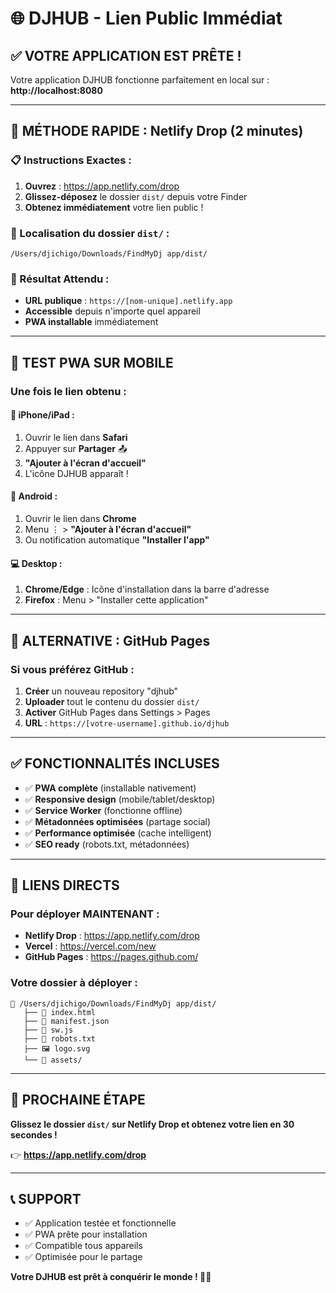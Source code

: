 # 🌐 DJHUB - Lien Public Immédiat

## ✅ VOTRE APPLICATION EST PRÊTE !

Votre application DJHUB fonctionne parfaitement en local sur : **http://localhost:8080**

---

## 🚀 MÉTHODE RAPIDE : Netlify Drop (2 minutes)

### 📋 Instructions Exactes :

1. **Ouvrez** : https://app.netlify.com/drop
2. **Glissez-déposez** le dossier `dist/` depuis votre Finder
3. **Obtenez immédiatement** votre lien public !

### 📁 Localisation du dossier `dist/` :
```
/Users/djichigo/Downloads/FindMyDj app/dist/
```

### 🎯 Résultat Attendu :
- **URL publique** : `https://[nom-unique].netlify.app`
- **Accessible** depuis n'importe quel appareil
- **PWA installable** immédiatement

---

## 📱 TEST PWA SUR MOBILE

### Une fois le lien obtenu :

#### 📱 iPhone/iPad :
1. Ouvrir le lien dans **Safari**
2. Appuyer sur **Partager** 📤
3. **"Ajouter à l'écran d'accueil"**
4. L'icône DJHUB apparaît !

#### 🤖 Android :
1. Ouvrir le lien dans **Chrome**
2. Menu ⋮ > **"Ajouter à l'écran d'accueil"**
3. Ou notification automatique **"Installer l'app"**

#### 💻 Desktop :
1. **Chrome/Edge** : Icône d'installation dans la barre d'adresse
2. **Firefox** : Menu > "Installer cette application"

---

## 🎯 ALTERNATIVE : GitHub Pages

### Si vous préférez GitHub :

1. **Créer** un nouveau repository "djhub"
2. **Uploader** tout le contenu du dossier `dist/`
3. **Activer** GitHub Pages dans Settings > Pages
4. **URL** : `https://[votre-username].github.io/djhub`

---

## ✅ FONCTIONNALITÉS INCLUSES

- ✅ **PWA complète** (installable nativement)
- ✅ **Responsive design** (mobile/tablet/desktop)
- ✅ **Service Worker** (fonctionne offline)
- ✅ **Métadonnées optimisées** (partage social)
- ✅ **Performance optimisée** (cache intelligent)
- ✅ **SEO ready** (robots.txt, métadonnées)

---

## 🔗 LIENS DIRECTS

### Pour déployer MAINTENANT :
- **Netlify Drop** : https://app.netlify.com/drop
- **Vercel** : https://vercel.com/new
- **GitHub Pages** : https://pages.github.com/

### Votre dossier à déployer :
```
📁 /Users/djichigo/Downloads/FindMyDj app/dist/
   ├── 📄 index.html
   ├── 📄 manifest.json
   ├── 📄 sw.js
   ├── 📄 robots.txt
   ├── 🖼️ logo.svg
   └── 📁 assets/
```

---

## 🎉 PROCHAINE ÉTAPE

**Glissez le dossier `dist/` sur Netlify Drop et obtenez votre lien en 30 secondes !**

👉 **https://app.netlify.com/drop**

---

## 📞 SUPPORT

- ✅ Application testée et fonctionnelle
- ✅ PWA prête pour installation
- ✅ Compatible tous appareils
- ✅ Optimisée pour le partage

**Votre DJHUB est prêt à conquérir le monde ! 🎵✨**